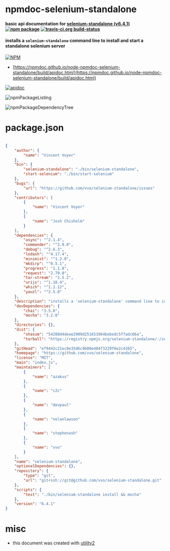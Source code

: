 # npmdoc-selenium-standalone

#### basic api documentation for  [selenium-standalone (v6.4.1)](https://github.com/vvo/selenium-standalone)  [![npm package](https://img.shields.io/npm/v/npmdoc-selenium-standalone.svg?style=flat-square)](https://www.npmjs.org/package/npmdoc-selenium-standalone) [![travis-ci.org build-status](https://api.travis-ci.org/npmdoc/node-npmdoc-selenium-standalone.svg)](https://travis-ci.org/npmdoc/node-npmdoc-selenium-standalone)

#### installs a `selenium-standalone` command line to install and start a standalone selenium server

[![NPM](https://nodei.co/npm/selenium-standalone.png?downloads=true&downloadRank=true&stars=true)](https://www.npmjs.com/package/selenium-standalone)

- [https://npmdoc.github.io/node-npmdoc-selenium-standalone/build/apidoc.html](https://npmdoc.github.io/node-npmdoc-selenium-standalone/build/apidoc.html)

[![apidoc](https://npmdoc.github.io/node-npmdoc-selenium-standalone/build/screenCapture.buildCi.browser.%252Ftmp%252Fbuild%252Fapidoc.html.png)](https://npmdoc.github.io/node-npmdoc-selenium-standalone/build/apidoc.html)

![npmPackageListing](https://npmdoc.github.io/node-npmdoc-selenium-standalone/build/screenCapture.npmPackageListing.svg)

![npmPackageDependencyTree](https://npmdoc.github.io/node-npmdoc-selenium-standalone/build/screenCapture.npmPackageDependencyTree.svg)



# package.json

```json

{
    "author": {
        "name": "Vincent Voyer"
    },
    "bin": {
        "selenium-standalone": "./bin/selenium-standalone",
        "start-selenium": "./bin/start-selenium"
    },
    "bugs": {
        "url": "https://github.com/vvo/selenium-standalone/issues"
    },
    "contributors": [
        {
            "name": "Vincent Voyer"
        },
        {
            "name": "Josh Chisholm"
        }
    ],
    "dependencies": {
        "async": "^2.1.4",
        "commander": "^2.9.0",
        "debug": "^2.6.3",
        "lodash": "^4.17.4",
        "minimist": "^1.2.0",
        "mkdirp": "^0.5.1",
        "progress": "1.1.8",
        "request": "2.79.0",
        "tar-stream": "1.5.2",
        "urijs": "^1.18.4",
        "which": "^1.2.12",
        "yauzl": "^2.5.0"
    },
    "description": "installs a 'selenium-standalone' command line to install and start a standalone selenium server",
    "devDependencies": {
        "chai": "3.5.0",
        "mocha": "3.2.0"
    },
    "directories": {},
    "dist": {
        "shasum": "54288d4deae2909d251651964bebedc5f7adc66a",
        "tarball": "https://registry.npmjs.org/selenium-standalone/-/selenium-standalone-6.4.1.tgz"
    },
    "gitHead": "ef9442c21ec9e35d6c9b00e484f3229f6e2c4265",
    "homepage": "https://github.com/vvo/selenium-standalone",
    "license": "MIT",
    "main": "index.js",
    "maintainers": [
        {
            "name": "azakus"
        },
        {
            "name": "c2c"
        },
        {
            "name": "devpaul"
        },
        {
            "name": "nolanlawson"
        },
        {
            "name": "stephenash"
        },
        {
            "name": "vvo"
        }
    ],
    "name": "selenium-standalone",
    "optionalDependencies": {},
    "repository": {
        "type": "git",
        "url": "git+ssh://git@github.com/vvo/selenium-standalone.git"
    },
    "scripts": {
        "test": "./bin/selenium-standalone install && mocha"
    },
    "version": "6.4.1"
}
```



# misc
- this document was created with [utility2](https://github.com/kaizhu256/node-utility2)
